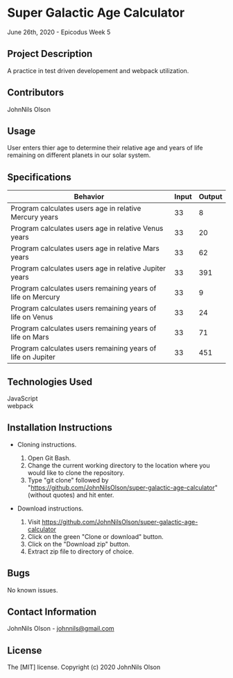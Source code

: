 # Super Galactic Age Calculator
June 26th, 2020 - Epicodus Week 5

## Project Description
A practice in test driven developement and webpack utilization.

## Contributors
JohnNils Olson

## Usage
User enters thier age to determine their relative age and years of life remaining on different planets in our solar system.

## Specifications
| Behavior | Input | Output |
| ---- | ---- | ---- |
| Program calculates users age in relative Mercury years | 33 | 8 |
| Program calculates users age in relative Venus years | 33 | 20 |
| Program calculates users age in relative Mars years | 33 | 62 |
| Program calculates users age in relative Jupiter years | 33 | 391 |
| Program calculates users remaining years of life on Mercury | 33 | 9 |
| Program calculates users remaining years of life on Venus | 33 | 24 |
| Program calculates users remaining years of life on Mars | 33 | 71 |
| Program calculates users remaining years of life on Jupiter | 33 | 451 |

## Technologies Used
JavaScript  
webpack  

## Installation Instructions
* Cloning instructions.
  1. Open Git Bash.
  2. Change the current working directory to the location where you would like to clone the repository.
  3. Type "git clone" followed by "https://github.com/JohnNilsOlson/super-galactic-age-calculator" (without quotes) and hit enter.

* Download instructions.
  1. Visit https://github.com/JohnNilsOlson/super-galactic-age-calculator
  2. Click on the green "Clone or download" button.
  3. Click on the "Download zip" button.
  4. Extract zip file to directory of choice.

## Bugs
No known issues.

## Contact Information
JohnNils Olson - johnnils@gmail.com

## License
The [MIT] license.
Copyright (c) 2020 JohnNils Olson
